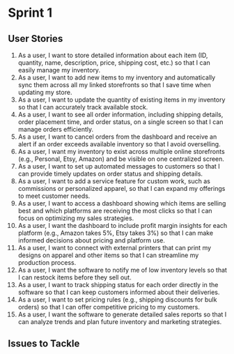# Sprint 1

## User Stories

1.	As a user, I want to store detailed information about each item (ID, quantity, name, description, price, shipping cost, etc.) so that I can easily manage my inventory.
2.	As a user, I want to add new items to my inventory and automatically sync them across all my linked storefronts so that I save time when updating my store.
3.	As a user, I want to update the quantity of existing items in my inventory so that I can accurately track available stock.
4.	As a user, I want to see all order information, including shipping details, order placement time, and order status, on a single screen so that I can manage orders efficiently.
5.	As a user, I want to cancel orders from the dashboard and receive an alert if an order exceeds available inventory so that I avoid overselling.
6.	As a user, I want my inventory to exist across multiple online storefronts (e.g., Personal, Etsy, Amazon) and be visible on one centralized screen.
7.	As a user, I want to set up automated messages to customers so that I can provide timely updates on order status and shipping details.
8.	As a user, I want to add a service feature for custom work, such as commissions or personalized apparel, so that I can expand my offerings to meet customer needs.
9.	As a user, I want to access a dashboard showing which items are selling best and which platforms are receiving the most clicks so that I can focus on optimizing my sales strategies.
10.	As a user, I want the dashboard to include profit margin insights for each platform (e.g., Amazon takes 5%, Etsy takes 3%) so that I can make informed decisions about pricing and platform use.
11.	As a user, I want to connect with external printers that can print my designs on apparel and other items so that I can streamline my production process.
12.	As a user, I want the software to notify me of low inventory levels so that I can restock items before they sell out.
13.	As a user, I want to track shipping status for each order directly in the software so that I can keep customers informed about their deliveries.
14.	As a user, I want to set pricing rules (e.g., shipping discounts for bulk orders) so that I can offer competitive pricing to my customers.
15.	As a user, I want the software to generate detailed sales reports so that I can analyze trends and plan future inventory and marketing strategies.

## Issues to Tackle
